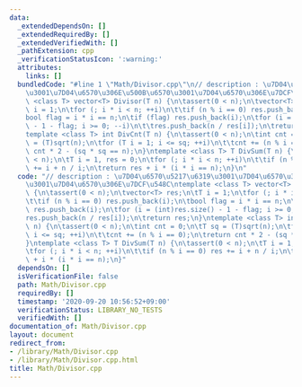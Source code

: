 ```yaml
---
data:
  _extendedDependsOn: []
  _extendedRequiredBy: []
  _extendedVerifiedWith: []
  _pathExtension: cpp
  _verificationStatusIcon: ':warning:'
  attributes:
    links: []
  bundledCode: "#line 1 \"Math/Divisor.cpp\"\n// description : \u7D04\u6570\u5217\u6319\
    \u3001\u7D04\u6570\u306E\u500B\u6570\u3001\u7D04\u6570\u306E\u7DCF\u548C\ntemplate\
    \ <class T> vector<T> Divisor(T n) {\n\tassert(0 < n);\n\tvector<T> res;\n\tT\
    \ i = 1;\n\tfor (; i * i < n; ++i)\n\t\tif (n % i == 0) res.push_back(i);\n\t\
    bool flag = i * i == n;\n\tif (flag) res.push_back(i);\n\tfor (i = (int)res.size()\
    \ - 1 - flag; i >= 0; --i)\n\t\tres.push_back(n / res[i]);\n\treturn res;\n}\n\
    template <class T> int DivCnt(T n) {\n\tassert(0 < n);\n\tint cnt = 0;\n\tT sq\
    \ = (T)sqrt(n);\n\tfor (T i = 1; i <= sq; ++i)\n\t\tcnt += (n % i == 0);\n\treturn\
    \ cnt * 2 - (sq * sq == n);\n}\ntemplate <class T> T DivSum(T n) {\n\tassert(0\
    \ < n);\n\tT i = 1, res = 0;\n\tfor (; i * i < n; ++i)\n\t\tif (n % i == 0) res\
    \ += i + n / i;\n\treturn res + i * (i * i == n);\n}\n"
  code: "// description : \u7D04\u6570\u5217\u6319\u3001\u7D04\u6570\u306E\u500B\u6570\
    \u3001\u7D04\u6570\u306E\u7DCF\u548C\ntemplate <class T> vector<T> Divisor(T n)\
    \ {\n\tassert(0 < n);\n\tvector<T> res;\n\tT i = 1;\n\tfor (; i * i < n; ++i)\n\
    \t\tif (n % i == 0) res.push_back(i);\n\tbool flag = i * i == n;\n\tif (flag)\
    \ res.push_back(i);\n\tfor (i = (int)res.size() - 1 - flag; i >= 0; --i)\n\t\t\
    res.push_back(n / res[i]);\n\treturn res;\n}\ntemplate <class T> int DivCnt(T\
    \ n) {\n\tassert(0 < n);\n\tint cnt = 0;\n\tT sq = (T)sqrt(n);\n\tfor (T i = 1;\
    \ i <= sq; ++i)\n\t\tcnt += (n % i == 0);\n\treturn cnt * 2 - (sq * sq == n);\n\
    }\ntemplate <class T> T DivSum(T n) {\n\tassert(0 < n);\n\tT i = 1, res = 0;\n\
    \tfor (; i * i < n; ++i)\n\t\tif (n % i == 0) res += i + n / i;\n\treturn res\
    \ + i * (i * i == n);\n}"
  dependsOn: []
  isVerificationFile: false
  path: Math/Divisor.cpp
  requiredBy: []
  timestamp: '2020-09-20 10:56:52+09:00'
  verificationStatus: LIBRARY_NO_TESTS
  verifiedWith: []
documentation_of: Math/Divisor.cpp
layout: document
redirect_from:
- /library/Math/Divisor.cpp
- /library/Math/Divisor.cpp.html
title: Math/Divisor.cpp
---
```

